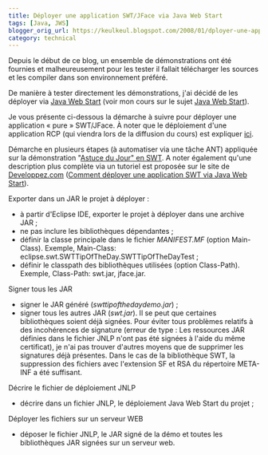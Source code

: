 ```yaml
---
title: Déployer une application SWT/JFace via Java Web Start
tags: [Java, JWS]
blogger_orig_url: https://keulkeul.blogspot.com/2008/01/dployer-une-application-swtjface-via.html
category: technical
---
```


Depuis le début de ce blog, un ensemble de démonstrations ont été fournies et malheureusement pour les tester il fallait télécharger les sources et les compiler dans son environnement préféré.

De manière à tester directement les démonstrations, j'ai décidé de les déployer via [Java Web Start](http://java.sun.com/products/javawebstart/) (voir mon cours sur le sujet [Java Web Start](/java/intro-jws)).

Je vous présente ci-dessous la démarche à suivre pour déployer une application « pure » SWT/JFace. À noter que le déploiement d'une application RCP (qui viendra lors de la diffusion du cours) est expliquer [ici](http://help.eclipse.org/help33/index.jsp?topic=/org.eclipse.platform.doc.isv/guide/java_web_start.htm).  
  
Démarche en plusieurs étapes (à automatiser via une tâche ANT) appliquée sur la démonstration "[Astuce du Jour" en SWT](http://keulkeul.blogspot.com/2008/01/composant-astuce-du-jour-en-swt.html). A noter également qu'une description plus complète via un tutoriel est proposée sur le site de [Developpez.com](http://www.developpez.com/) ([Comment déployer une application SWT via Java Web Start](http://lfe.developpez.com/Java/SWT/WebStart/)).  
  
Exporter dans un JAR le projet à déployer :

* à partir d'Eclipse IDE, exporter le projet à déployer dans une archive JAR ;
* ne pas inclure les bibliothèques dépendantes ;
* définir la classe principale dans le fichier *MANIFEST.MF* (option Main-Class). Exemple, Main-Class: eclipse.swt.SWTTipOfTheDay.SWTTipOfTheDayTest ;
* définir le classpath des bibliothèques utilisées (option Class-Path). Exemple, Class-Path: swt.jar, jface.jar.

Signer tous les JAR

* signer le JAR généré (*swttipofthedaydemo.jar*) ;
* signer tous les autres JAR (*swt.jar*). Il se peut que certaines bibliothèques soient déjà signées. Pour éviter tous problèmes relatifs à des incohérences de signature (erreur de type : Les ressources JAR définies dans le fichier JNLP n'ont pas été signées à l'aide du même certificat), je n'ai pas trouver d'autres moyens que de supprimer les signatures déjà présentes. Dans le cas de la bibliothèque SWT, la suppression des fichiers avec l'extension SF et RSA du répertoire META-INF a été suffisant.

Décrire le fichier de déploiement JNLP

* décrire dans un fichier JNLP, le déploiement Java Web Start du projet ;

Déployer les fichiers sur un serveur WEB  

* déposer le fichier JNLP, le JAR signé de la démo et toutes les bibliothèques JAR signées sur un serveur web.
